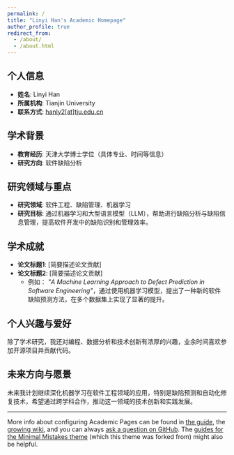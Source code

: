 ```yaml
---
permalink: /
title: "Linyi Han's Academic Homepage"
author_profile: true
redirect_from: 
  - /about/
  - /about.html
---
```




## 个人信息
- **姓名**: Linyi Han
- **所属机构**: Tianjin University
- **联系方式**: [hanly2[at]tju.edu.cn](mailto:hanly2@tju.edu.cn)

## 学术背景
- **教育经历**: 天津大学博士学位（具体专业、时间等信息）
- **研究方向**: 软件缺陷分析

## 研究领域与重点
- **研究领域**: 软件工程、缺陷管理、机器学习
- **研究目标**: 通过机器学习和大型语言模型（LLM），帮助进行缺陷分析与缺陷信息管理，提高软件开发中的缺陷识别和管理效率。

## 学术成就
- **论文标题1**: [简要描述论文贡献]
- **论文标题2**: [简要描述论文贡献]
  - 例如： *"A Machine Learning Approach to Defect Prediction in Software Engineering"*，通过使用机器学习模型，提出了一种新的软件缺陷预测方法，在多个数据集上实现了显著的提升。

## 个人兴趣与爱好
除了学术研究，我还对编程、数据分析和技术创新有浓厚的兴趣，业余时间喜欢参加开源项目并贡献代码。

## 未来方向与愿景
未来我计划继续深化机器学习在软件工程领域的应用，特别是缺陷预测和自动化修复技术，希望通过跨学科合作，推动这一领域的技术创新和实践发展。


------
More info about configuring Academic Pages can be found in [the guide](https://academicpages.github.io/markdown/), the [growing wiki](https://github.com/academicpages/academicpages.github.io/wiki), and you can always [ask a question on GitHub](https://github.com/academicpages/academicpages.github.io/discussions). The [guides for the Minimal Mistakes theme](https://mmistakes.github.io/minimal-mistakes/docs/configuration/) (which this theme was forked from) might also be helpful.
